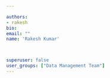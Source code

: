 ```yaml
---

authors:
- rakesh
bio: 
email: ""
name: 'Rakesh Kumar'



superuser: false
user_groups: ["Data Management Team"]
---
```



